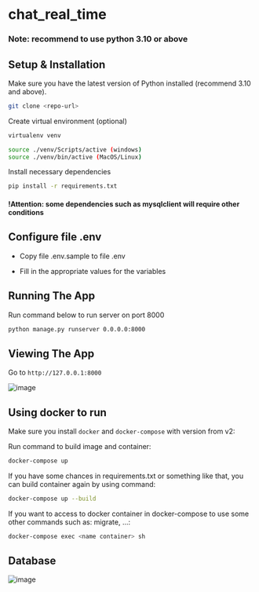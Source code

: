 # chat_real_time

### Note: recommend to use python 3.10 or above

## Setup & Installation

Make sure you have the latest version of Python installed (recommend 3.10 and above).

```bash
git clone <repo-url>
```

Create virtual environment (optional)

```bash
virtualenv venv
```

```bash
source ./venv/Scripts/active (windows)
source ./venv/bin/active (MacOS/Linux)
```

Install necessary dependencies

```bash
pip install -r requirements.txt
```
#### !Attention: some dependencies such as mysqlclient will require other conditions

## Configure file .env

- Copy file .env.sample to file .env

- Fill in the appropriate values for the variables

## Running The App

Run command below to run server on port 8000
```bash
python manage.py runserver 0.0.0.0:8000
```

## Viewing The App

Go to `http://127.0.0.1:8000`

![image](https://github.com/ThuanLee/Schat/assets/100220743/fe533670-9176-4f0a-adb1-fc855ce5c7f9)

## Using docker to run

Make sure you install `docker` and `docker-compose` with version from v2:

Run command to build image and container:
```bash
docker-compose up
```

If you have some chances in requirements.txt or something like that, you can build container again by using command:
```bash
docker-compose up --build
```

If you want to access to docker container in docker-compose to use some other commands such as: migrate, ...:
```bash
docker-compose exec <name container> sh
```

## Database

![image](https://github.com/ThuanLee/Schat/assets/100220743/b6e261a2-7099-48f7-aed6-cad8a5c287aa)

